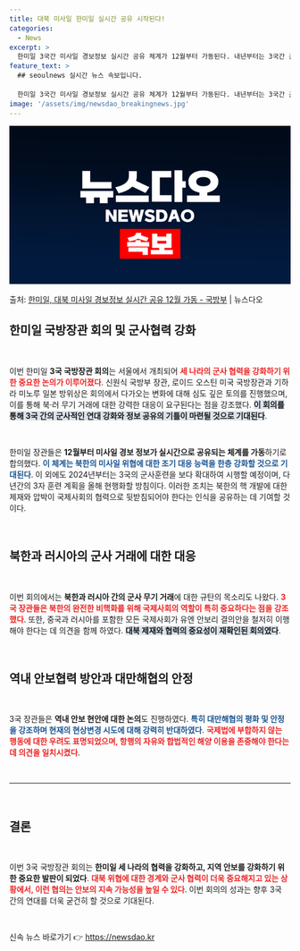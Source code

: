 ```yaml
---
title: 대북 미사일 한미일 실시간 공유 시작된다!
categories:
  - News
excerpt: >
  한미일 3국간 미사일 경보정보 실시간 공유 체계가 12월부터 가동된다. 내년부터는 3국간 군사훈련도 확대 시…
feature_text: >
  ## seoulnews 실시간 뉴스 속보입니다.

  한미일 3국간 미사일 경보정보 실시간 공유 체계가 12월부터 가동된다. 내년부터는 3국간 군사훈련도 확대 시…
image: '/assets/img/newsdao_breakingnews.jpg'
---
```


![뉴스다오 속보](/assets/img/newsdao_breakingnews.jpg)

<p>출처: <a href="https://newsdao.kr/2499" rel="dofollow">한미일, 대북 미사일 경보정보 실시간 공유 12월 가동  - 국방부</a> | 뉴스다오</p>

<h2 data-ke-size="size26">한미일 국방장관 회의 및 군사협력 강화</h2>

<p data-ke-size="size16">&nbsp;</p>

이번 한미일 <b>3국 국방장관 회의</b>는 서울에서 개최되어 <b><span style="color: #ee2323;">세 나라의 군사 협력을 강화하기 위한 중요한 논의가 이루어졌다</span></b>. 신원식 국방부 장관, 로이드 오스틴 미국 국방장관과 기하라 미노루 일본 방위상은 회의에서 다가오는 변화에 대해 심도 깊은 토의를 진행했으며, 이를 통해 북·러 무기 거래에 대한 강력한 대응이 요구된다는 점을 강조했다. <b><span style="background-color: #21538527;">이 회의를 통해 3국 간의 군사적인 연대 강화와 정보 공유의 기틀이 마련될 것으로 기대된다</span></b>. 

<p data-ke-size="size16">&nbsp;</p>

한미일 장관들은 <b>12월부터 미사일 경보 정보가 실시간으로 공유되는 체계를 가동</b>하기로 합의했다. <b><span style="color: #1a5490;">이 체계는 북한의 미사일 위협에 대한 조기 대응 능력을 한층 강화할 것으로 기대된다</span></b>. 이 외에도 2024년부터는 3국의 군사훈련을 보다 확대하여 시행할 예정이며, 다년간의 3자 훈련 계획을 올해 현행화할 방침이다. 이러한 조치는 북한의 핵 개발에 대한 제재와 압박이 국제사회의 협력으로 뒷받침되어야 한다는 인식을 공유하는 데 기여할 것이다.

<p data-ke-size="size16">&nbsp;</p>

<h2 data-ke-size="size26">북한과 러시아의 군사 거래에 대한 대응</h2>

<p data-ke-size="size16">&nbsp;</p>

이번 회의에서는 <b>북한과 러시아 간의 군사 무기 거래</b>에 대한 규탄의 목소리도 나왔다. <b><span style="color: #ee2323;">3국 장관들은 북한의 완전한 비핵화를 위해 국제사회의 역할이 특히 중요하다는 점을 강조했다</span></b>. 또한, 중국과 러시아를 포함한 모든 국제사회가 유엔 안보리 결의안을 철저히 이행해야 한다는 데 의견을 함께 하였다. <b><span style="background-color: #21538527;">대북 제재와 협력의 중요성이 재확인된 회의였다</span></b>.

<p data-ke-size="size16">&nbsp;</p>

<h2 data-ke-size="size26">역내 안보협력 방안과 대만해협의 안정</h2>

<p data-ke-size="size16">&nbsp;</p>

3국 장관들은 <b>역내 안보 현안에 대한 논의</b>도 진행하였다. <b><span style="color: #1a5490;">특히 대만해협의 평화 및 안정을 강조하며 현재의 현상변경 시도에 대해 강력히 반대하였다</span></b>. <b><span style="color: #ee2323;">국제법에 부합하지 않는 행동에 대한 우려도 표명되었으며, 항행의 자유와 합법적인 해양 이용을 존중해야 한다는 데 의견을 일치시켰다</span></b>. 

<p data-ke-size="size16">&nbsp;</p>

<hr>

<p data-ke-size="size16">&nbsp;</p>

<h2 data-ke-size="size26">결론</h2>

<p data-ke-size="size16">&nbsp;</p>

이번 3국 국방장관 회의는 <b>한미일 세 나라의 협력을 강화하고, 지역 안보를 강화하기 위한 중요한 발판이 되었다</b>. <b><span style="color: #ee2323;">대북 위협에 대한 경계와 군사 협력이 더욱 중요해지고 있는 상황에서, 이런 협의는 안보의 지속 가능성을 높일 수 있다</span></b>. 이번 회의의 성과는 향후 3국 간의 연대를 더욱 굳건히 할 것으로 기대된다.

<p data-ke-size="size16">&nbsp;</p> 

신속 뉴스 바로가기 👉 <a href="https://newsdao.kr" rel="dofollow">https://newsdao.kr</a>


